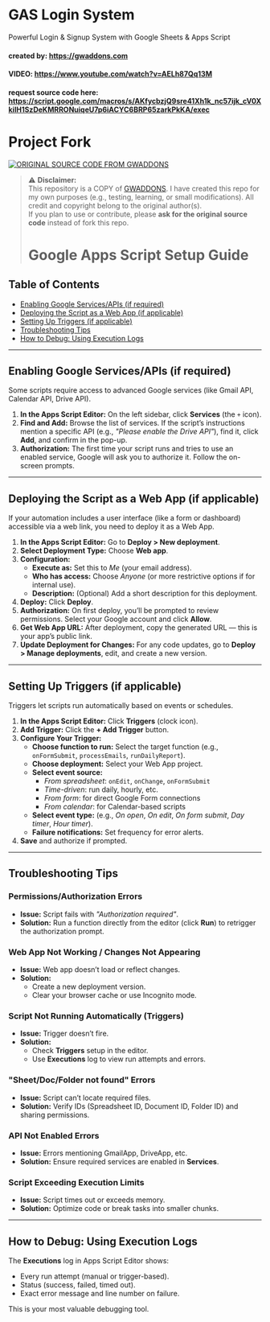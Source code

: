 # GAS Login System
Powerful Login &amp; Signup System with Google Sheets &amp; Apps Script

#### created by: https://gwaddons.com

#### VIDEO: https://www.youtube.com/watch?v=AELh87Qq13M

#### request source code here: https://script.google.com/macros/s/AKfycbzjQ9sre41Xh1k_nc57ijk_cV0XkilH1SzDeKMRRONuiqeU7p6iACYC6BRP65zarkPkKA/exec

# Project Fork

[![ORIGINAL SOURCE CODE FROM GWADDONS ](https://img.shields.io/badge/Please_Use-Original_Repo-blue?style=for-the-badge&logo=github)]([https://github.com/author/original-repo](https://script.google.com/macros/s/AKfycbzjQ9sre41Xh1k_nc57ijk_cV0XkilH1SzDeKMRRONuiqeU7p6iACYC6BRP65zarkPkKA/exec))

> ⚠️ **Disclaimer:**  
> This repository is a COPY of [GWADDONS]([https://github.com/author/original-repo](https://script.google.com/macros/s/AKfycbzjQ9sre41Xh1k_nc57ijk_cV0XkilH1SzDeKMRRONuiqeU7p6iACYC6BRP65zarkPkKA/exec)).
> I have created this repo for my own purposes (e.g., testing, learning, or small modifications).
> All credit and copyright belong to the original author(s).  
> If you plan to use or contribute, please **ask for the original source code** instead of fork this repo.
>
> # Google Apps Script Setup Guide

## Table of Contents
- [Enabling Google Services/APIs (if required)](#enabling-google-servicesapis-if-required)
- [Deploying the Script as a Web App (if applicable)](#deploying-the-script-as-a-web-app-if-applicable)
- [Setting Up Triggers (if applicable)](#setting-up-triggers-if-applicable)
- [Troubleshooting Tips](#troubleshooting-tips)
- [How to Debug: Using Execution Logs](#how-to-debug-using-execution-logs)

---

## Enabling Google Services/APIs (if required)

Some scripts require access to advanced Google services (like Gmail API, Calendar API, Drive API).

1. **In the Apps Script Editor:** On the left sidebar, click **Services** (the `+` icon).  
2. **Find and Add:** Browse the list of services. If the script’s instructions mention a specific API (e.g., *"Please enable the Drive API"*), find it, click **Add**, and confirm in the pop-up.  
3. **Authorization:** The first time your script runs and tries to use an enabled service, Google will ask you to authorize it. Follow the on-screen prompts.  

---

## Deploying the Script as a Web App (if applicable)

If your automation includes a user interface (like a form or dashboard) accessible via a web link, you need to deploy it as a Web App.

1. **In the Apps Script Editor:** Go to **Deploy > New deployment**.  
2. **Select Deployment Type:** Choose **Web app**.  
3. **Configuration:**
   - **Execute as:** Set this to *Me* (your email address).  
   - **Who has access:** Choose *Anyone* (or more restrictive options if for internal use).  
   - **Description:** (Optional) Add a short description for this deployment.  
4. **Deploy:** Click **Deploy**.  
5. **Authorization:** On first deploy, you’ll be prompted to review permissions. Select your Google account and click **Allow**.  
6. **Get Web App URL:** After deployment, copy the generated URL — this is your app’s public link.  
7. **Update Deployment for Changes:** For any code updates, go to **Deploy > Manage deployments**, edit, and create a new version.  

---

## Setting Up Triggers (if applicable)

Triggers let scripts run automatically based on events or schedules.

1. **In the Apps Script Editor:** Click **Triggers** (clock icon).  
2. **Add Trigger:** Click the **+ Add Trigger** button.  
3. **Configure Your Trigger:**
   - **Choose function to run:** Select the target function (e.g., `onFormSubmit`, `processEmails`, `runDailyReport`).  
   - **Choose deployment:** Select your Web App project.  
   - **Select event source:**
     - *From spreadsheet*: `onEdit`, `onChange`, `onFormSubmit`  
     - *Time-driven*: run daily, hourly, etc.  
     - *From form*: for direct Google Form connections  
     - *From calendar*: for Calendar-based scripts  
   - **Select event type:** (e.g., *On open*, *On edit*, *On form submit*, *Day timer*, *Hour timer*).  
   - **Failure notifications:** Set frequency for error alerts.  
4. **Save** and authorize if prompted.  

---

## Troubleshooting Tips

### Permissions/Authorization Errors
- **Issue:** Script fails with *"Authorization required"*.  
- **Solution:** Run a function directly from the editor (click **Run**) to retrigger the authorization prompt.  

### Web App Not Working / Changes Not Appearing
- **Issue:** Web app doesn’t load or reflect changes.  
- **Solution:**  
  - Create a new deployment version.  
  - Clear your browser cache or use Incognito mode.  

### Script Not Running Automatically (Triggers)
- **Issue:** Trigger doesn’t fire.  
- **Solution:**  
  - Check **Triggers** setup in the editor.  
  - Use **Executions** log to view run attempts and errors.  

### "Sheet/Doc/Folder not found" Errors
- **Issue:** Script can’t locate required files.  
- **Solution:** Verify IDs (Spreadsheet ID, Document ID, Folder ID) and sharing permissions.  

### API Not Enabled Errors
- **Issue:** Errors mentioning GmailApp, DriveApp, etc.  
- **Solution:** Ensure required services are enabled in **Services**.  

### Script Exceeding Execution Limits
- **Issue:** Script times out or exceeds memory.  
- **Solution:** Optimize code or break tasks into smaller chunks.  

---

## How to Debug: Using Execution Logs

The **Executions** log in Apps Script Editor shows:
- Every run attempt (manual or trigger-based).  
- Status (success, failed, timed out).  
- Exact error message and line number on failure.  

This is your most valuable debugging tool.




